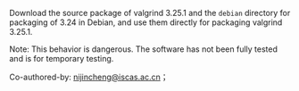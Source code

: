 Download the source package of valgrind 3.25.1 and the `debian` directory for packaging of 3.24 in Debian, and use them directly for packaging valgrind 3.25.1.

Note: This behavior is dangerous. The software has not been fully tested and is for temporary testing.


Co-authored-by: <nijincheng@iscas.ac.cn>；
